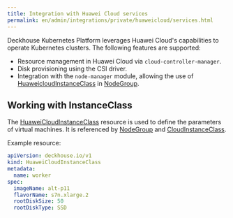 ```yaml
---
title: Integration with Huawei Cloud services
permalink: en/admin/integrations/private/huaweicloud/services.html
---
```


Deckhouse Kubernetes Platform leverages Huawei Cloud's capabilities to operate Kubernetes clusters.
The following features are supported:

- Resource management in Huawei Cloud via `cloud-controller-manager`.
- Disk provisioning using the CSI driver.
- Integration with the `node-manager` module, allowing the use of [HuaweicloudInstanceClass](/modules/cloud-provider-huaweicloud/cr.html#huaweicloudinstanceclass) in [NodeGroup](/modules/node-manager/cr.html#nodegroup).

## Working with InstanceClass

The [HuaweiCloudInstanceClass](/modules/cloud-provider-huaweicloud/cr.html#huaweicloudinstanceclass) resource is used to define the parameters of virtual machines.
It is referenced by [NodeGroup](/modules/node-manager/cr.html#nodegroup) and [CloudInstanceClass](/modules/node-manager/cr.html#nodegroup-v1-spec-cloudinstances-classreference).

Example resource:

```yaml
apiVersion: deckhouse.io/v1
kind: HuaweiCloudInstanceClass
metadata:
  name: worker
spec:
  imageName: alt-p11
  flavorName: s7n.xlarge.2
  rootDiskSize: 50
  rootDiskType: SSD
```
